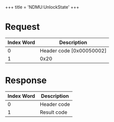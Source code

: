 +++
title = 'NDMU:UnlockState'
+++

# Request

| Index Word | Description                |
|------------|----------------------------|
| 0          | Header code \[0x00050002\] |
| 1          | 0x20                       |

# Response

| Index Word | Description |
|------------|-------------|
| 0          | Header code |
| 1          | Result code |